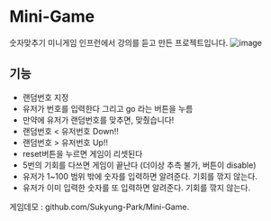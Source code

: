 # Mini-Game
숫자맞추기 미니게임
인프런에서 강의를 듣고 만든 프로젝트입니다.
![image](https://user-images.githubusercontent.com/104730729/166267677-d4569e12-5f66-4abb-9b0a-3c933e86d1c1.png)

기능 
--------------------------------------------
- 랜덤번호 지정
- 유저가 번호를 입력한다 그리고 go 라는 버튼을 누름
- 만약에 유저가 랜덤번호를 맞추면, 맞췄습니다!
- 랜덤번호 < 유저번호 Down!!
- 랜덤번호 > 유저번호 Up!!
- reset버튼을 누르면 게임이 리셋된다
- 5번의 기회를 다쓰면 게임이 끝난다 (더이상 추측 불가, 버튼이 disable)
- 유저가 1~100 범위 밖에 숫자를 입력하면 알려준다. 기회를 깎지 않는다.
- 유저가 이미 입력한 숫자를 또 입력하면 알려준다. 기회를 깎지 않는다.

게임데모 : github.com/Sukyung-Park/Mini-Game.
